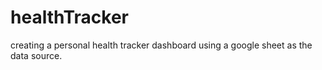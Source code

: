 # healthTracker

creating a personal health tracker dashboard using a google sheet as the data source.

